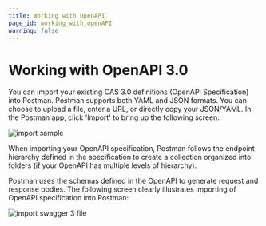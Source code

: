 ```yaml
---
title: Working with OpenAPI
page_id: working_with_openAPI
warning: false
---
```


# Working with OpenAPI 3.0

You can import your existing OAS 3.0 definitions \(OpenAPI Specification\) into Postman. Postman supports both YAML and JSON formats. You can choose to upload a file, enter a URL, or directly copy your JSON/YAML. In the Postman app, click 'Import' to bring up the following screen:

![import sample](https://s3.amazonaws.com/postman-static-getpostman-com/postman-docs/import+modal.png)

When importing your OpenAPI specification, Postman follows the endpoint hierarchy defined in the specification to create a collection organized into folders \(if your OpenAPI has multiple levels of hierarchy\).

Postman uses the schemas defined in the OpenAPI to generate request and response bodies. The following screen clearly illustrates importing of OpenAPI specification into Postman:

![import swagger 3 file](https://s3.amazonaws.com/postman-static-getpostman-com/postman-docs/ImportingSwagger3File.gif)

